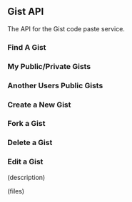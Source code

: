 ## Gist API ##

The API for the Gist code paste service.
  
### Find A Gist ###


### My Public/Private Gists ###


### Another Users Public Gists ###


### Create a New Gist ###


### Fork a Gist ###


### Delete a Gist ###


### Edit a Gist ###

(description)

(files)


